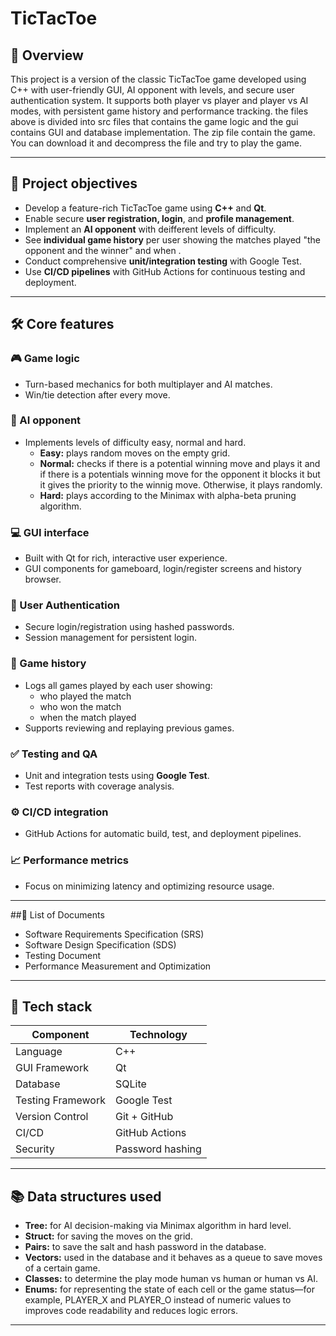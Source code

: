 # TicTacToe

## 🧠 Overview

This project is a version of the classic TicTacToe game developed using C++ with user-friendly GUI, AI opponent with levels, and secure user authentication system. It supports both player vs player and player vs AI modes, with persistent game history and performance tracking. the files above is divided into src files that contains the game logic and the gui contains GUI and database implementation. The zip file contain the game. You can download it and decompress the file and try to play the game.


---

## 🎯 Project objectives

- Develop a feature-rich TicTacToe game using **C++** and **Qt**.
- Enable secure **user registration, login**, and **profile management**.
- Implement an **AI opponent** with deifferent levels of difficulty.
- See **individual game history** per user showing the matches played "the opponent and the winner" and when .
- Conduct comprehensive **unit/integration testing** with Google Test.
- Use **CI/CD pipelines** with GitHub Actions for continuous testing and deployment.

---

## 🛠️ Core features

### 🎮 Game logic
- Turn-based mechanics for both multiplayer and AI matches.
- Win/tie detection after every move.

### 🧠 AI opponent
- Implements levels of difficulty easy, normal and hard.
  - **Easy:** plays random moves on the empty grid.
  - **Normal:** checks if there is a potential winning move and plays it and if there is a potentials winning move for the opponent it blocks it but it gives the priority to the winnig move. Otherwise, it plays randomly.
  - **Hard:** plays according to the Minimax with alpha-beta pruning algorithm. 

### 💻 GUI interface
- Built with Qt for rich, interactive user experience.
- GUI components for gameboard, login/register screens and history browser.

### 🔐 User Authentication
- Secure login/registration using hashed passwords.
- Session management for persistent login.

### 📜 Game history
- Logs all games played by each user showing:
  - who played the match
  - who won the match
  - when the match played
- Supports reviewing and replaying previous games.

### ✅ Testing and QA
- Unit and integration tests using **Google Test**.
- Test reports with coverage analysis.

### ⚙️ CI/CD integration
- GitHub Actions for automatic build, test, and deployment pipelines.

### 📈 Performance metrics
- Focus on minimizing latency and optimizing resource usage.

---

##📄 List of Documents
- Software Requirements Specification (SRS)
- Software Design Specification (SDS)
- Testing Document
- Performance Measurement and Optimization



---
## 🔧 Tech stack

| Component            | Technology                     |
|---------------------|---------------------------------|
| Language            | C++                             |
| GUI Framework       | Qt                              |
| Database            | SQLite                          |
| Testing Framework   | Google Test                     |
| Version Control     | Git + GitHub                    |
| CI/CD               | GitHub Actions                  |
| Security            | Password hashing                |

---

## 📚 Data structures used

- **Tree:** for AI decision-making via Minimax algorithm in hard level.
- **Struct:** for saving the moves on the grid.
- **Pairs:** to save the salt and hash password in the database.
- **Vectors:** used in the database and it behaves as a queue to save moves of a certain game.
- **Classes:** to determine the play mode human vs human or human vs AI.
- **Enums:** for representing the state of each cell or the game status—for example, PLAYER_X and PLAYER_O instead of numeric values to improves code readability and reduces logic errors. 

---
